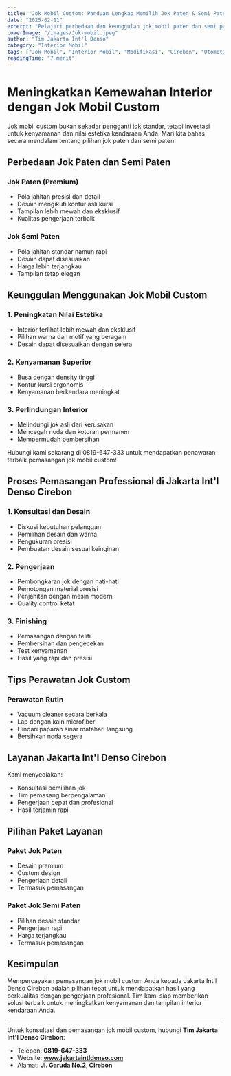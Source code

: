 ```yaml
---
title: "Jok Mobil Custom: Panduan Lengkap Memilih Jok Paten & Semi Paten 2025"
date: "2025-02-11"
excerpt: "Pelajari perbedaan dan keunggulan jok mobil paten dan semi paten untuk meningkatkan kenyamanan dan nilai jual kendaraan Anda."
coverImage: "/images/Jok-mobil.jpeg"
author: "Tim Jakarta Int'l Denso"
category: "Interior Mobil"
tags: ["Jok Mobil", "Interior Mobil", "Modifikasi", "Cirebon", "Otomotif"]
readingTime: "7 menit"
---
```


# Meningkatkan Kemewahan Interior dengan Jok Mobil Custom

Jok mobil custom bukan sekadar pengganti jok standar, tetapi investasi untuk kenyamanan dan nilai estetika kendaraan Anda. Mari kita bahas secara mendalam tentang pilihan jok paten dan semi paten.

## Perbedaan Jok Paten dan Semi Paten

### Jok Paten (Premium)
- Pola jahitan presisi dan detail
- Desain mengikuti kontur asli kursi
- Tampilan lebih mewah dan eksklusif
- Kualitas pengerjaan terbaik

### Jok Semi Paten
- Pola jahitan standar namun rapi
- Desain dapat disesuaikan
- Harga lebih terjangkau
- Tampilan tetap elegan

## Keunggulan Menggunakan Jok Mobil Custom

### 1. Peningkatan Nilai Estetika
- Interior terlihat lebih mewah dan eksklusif
- Pilihan warna dan motif yang beragam
- Desain dapat disesuaikan dengan selera

### 2. Kenyamanan Superior
- Busa dengan density tinggi
- Kontur kursi ergonomis
- Kenyamanan berkendara meningkat

### 3. Perlindungan Interior
- Melindungi jok asli dari kerusakan
- Mencegah noda dan kotoran permanen
- Mempermudah pembersihan

<Highlight>
Hubungi kami sekarang di 0819-647-333 untuk mendapatkan penawaran terbaik pemasangan jok mobil custom!
</Highlight>

## Proses Pemasangan Professional di Jakarta Int'l Denso Cirebon

### 1. Konsultasi dan Desain
- Diskusi kebutuhan pelanggan
- Pemilihan desain dan warna
- Pengukuran presisi
- Pembuatan desain sesuai keinginan

### 2. Pengerjaan
- Pembongkaran jok dengan hati-hati
- Pemotongan material presisi
- Penjahitan dengan mesin modern
- Quality control ketat

### 3. Finishing
- Pemasangan dengan teliti
- Pembersihan dan pengecekan
- Test kenyamanan
- Hasil yang rapi dan presisi

## Tips Perawatan Jok Custom

### Perawatan Rutin
- Vacuum cleaner secara berkala
- Lap dengan kain microfiber
- Hindari paparan sinar matahari langsung
- Bersihkan noda segera

## Layanan Jakarta Int'l Denso Cirebon

Kami menyediakan:
- Konsultasi pemilihan jok
- Tim pemasang berpengalaman
- Pengerjaan cepat dan profesional
- Hasil terjamin rapi

## Pilihan Paket Layanan

### Paket Jok Paten
- Desain premium
- Custom design
- Pengerjaan detail
- Termasuk pemasangan

### Paket Jok Semi Paten
- Pilihan desain standar
- Pengerjaan rapi
- Harga terjangkau
- Termasuk pemasangan

## Kesimpulan

Mempercayakan pemasangan jok mobil custom Anda kepada Jakarta Int'l Denso Cirebon adalah pilihan tepat untuk mendapatkan hasil yang berkualitas dengan pengerjaan profesional. Tim kami siap memberikan solusi terbaik untuk meningkatkan kenyamanan dan tampilan interior kendaraan Anda.

---

Untuk konsultasi dan pemasangan jok mobil custom, hubungi **Tim Jakarta Int'l Denso Cirebon**:
- Telepon: **0819-647-333**
- Website: **www.jakartaintldenso.com**
- Alamat: **Jl. Garuda No.2, Cirebon**

